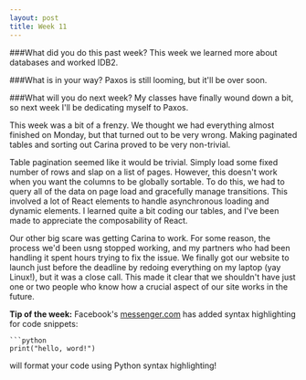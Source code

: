 ```yaml
---
layout: post
title: Week 11
---
```

###What did you do this past week?
This week we learned more about databases and worked IDB2.

###What is in your way?
Paxos is still looming, but it'll be over soon.

###What will you do next week?
My classes have finally wound down a bit, so next week I'll be dedicating myself to Paxos.

This week was a bit of a frenzy. We thought we had everything almost finished on Monday, but that turned out to be very wrong. Making paginated tables and sorting out Carina proved to be very non-trivial.

Table pagination seemed like it would be trivial. Simply load some fixed number of rows and slap on a list of pages. However, this doesn't work when you want the columns to be globally sortable. To do this, we had to query all of the data on page load and gracefully manage transitions. This involved a lot of React elements to handle asynchronous loading and dynamic elements. I learned quite a bit coding our tables, and I've been made to appreciate the composability of React.

Our other big scare was getting Carina to work. For some reason, the process we'd been usng stopped working, and my partners who had been handling it spent hours trying to fix the issue. We finally got our website to launch just before the deadline by redoing everything on my laptop (yay Linux!), but it was a close call. This made it clear that we shouldn't have just one or two people who know how a crucial aspect of our site works in the future.


**Tip of the week:** Facebook's [messenger.com](https://messenger.com) has added syntax highlighting for code snippets:


    ```python
    print("hello, word!")

will format your code using Python syntax highlighting!
